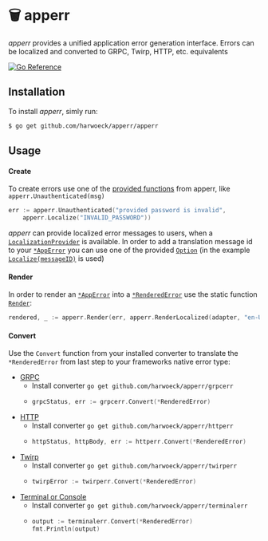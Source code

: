 # 🗑 apperr

_apperr_ provides a unified application error generation interface. Errors can be localized and converted to GRPC, Twirp, HTTP, etc. equivalents

[![Go Reference](https://pkg.go.dev/badge/github.com/harwoeck/apperr/apperr.svg)](https://pkg.go.dev/github.com/harwoeck/apperr/apperr)

## Installation

To install _apperr_, simly run:

```bash
$ go get github.com/harwoeck/apperr/apperr
```

## Usage

#### Create

To create errors use one of the [provided functions](https://pkg.go.dev/github.com/harwoeck/apperr/apperr#pkg-index) from apperr, like `apperr.Unauthenticated(msg)`

```go
err := apperr.Unauthenticated("provided password is invalid",
    apperr.Localize("INVALID_PASSWORD"))
```

_apperr_ can provide localized error messages to users, when a [`LocalizationProvider`](https://pkg.go.dev/github.com/harwoeck/apperr/apperr#LocalizationProvider) is available. In order to add a translation message id to your [`*AppError`](https://pkg.go.dev/github.com/harwoeck/apperr/apperr#AppError) you can use one of the provided [`Option`](https://pkg.go.dev/github.com/harwoeck/apperr/apperr#Option) (in the example [`Localize(messageID)`](https://pkg.go.dev/github.com/harwoeck/apperr/apperr#Localize) is used)

#### Render

In order to render an [`*AppError`](https://pkg.go.dev/github.com/harwoeck/apperr/apperr#Render) into a [`*RenderedError`](https://pkg.go.dev/github.com/harwoeck/apperr/apperr#RenderedError) use the static function [`Render`](https://pkg.go.dev/github.com/harwoeck/apperr/apperr#Render):

```go
rendered, _ := apperr.Render(err, apperr.RenderLocalized(adapter, "en-US"))
```

#### Convert

Use the `Convert` function from your installed converter to translate the `*RenderedError` from last step to your frameworks native error type:

- [GRPC](https://pkg.go.dev/github.com/harwoeck/apperr/grpcerr)
  - Install converter `go get github.com/harwoeck/apperr/grpcerr`
  - ```go
    grpcStatus, err := grpcerr.Convert(*RenderedError)
    ```
- [HTTP](https://pkg.go.dev/github.com/harwoeck/apperr/httperr)
  - Install converter `go get github.com/harwoeck/apperr/httperr`
  - ```go
    httpStatus, httpBody, err := httperr.Convert(*RenderedError)
    ```
- [Twirp](https://pkg.go.dev/github.com/harwoeck/apperr/twirperr)
  - Install converter `go get github.com/harwoeck/apperr/twirperr`
  - ```go
    twirpError := twirperr.Convert(*RenderedError)
    ```
- [Terminal or Console](https://pkg.go.dev/github.com/harwoeck/apperr/terminalerr)
  - Install converter `go get github.com/harwoeck/apperr/terminalerr`
  - ```go
    output := terminalerr.Convert(*RenderedError)
    fmt.Println(output)
    ```
